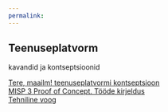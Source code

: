 ```yaml
---
permalink: 
---
```


## Teenuseplatvorm

kavandid ja kontseptsioonid

[Tere, maailm! teenuseplatvormi kontseptsioon](Hello)<br>
[MISP 3 Proof of Concept. Tööde kirjeldus](Tood)<br>
[Tehniline voog](TehnilineVoog)

